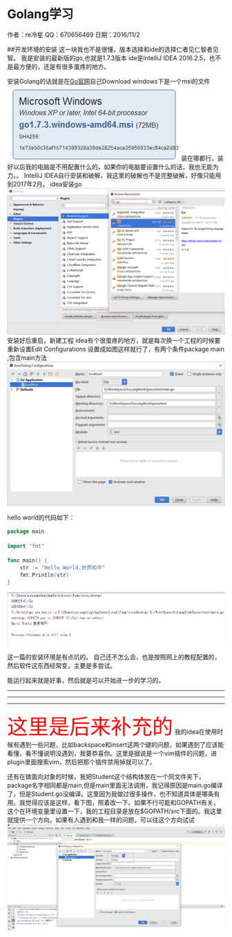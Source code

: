 # Golang学习
作者：re冷星
QQ：670656469
日期：2016/11/2

##开发环境的安装
这一块我也不是很懂，版本选择和ide的选择仁者见仁智者见智。
我是安装的最新版的go,也就是1.7.3版本
ide是IntelliJ IDEA 2016.2.5，也不是最方便的，还是有很多蛋疼的地方。

安装Golang的话就是在[Go官网](https://golang.org/dl/)自己Download
windows下是一个msi的文件
![Go安装包](img\1_Go安装包.jpg)
装在哪都行，装好以后我的电脑是不用配置什么的，如果你的电脑要设置什么的话，我也无能为力。。
IntelliJ IDEA自行安装和破解，我这里的破解也不是完整破解，好像只能用到2017年2月。
idea安装go
![idea安装go](img\1_idea安装Go.png)
安装好后重启，新建工程
idea有个很蛋疼的地方，就是每次换一个工程的时候要重新设置Edit Configurations
设置成如图这样就行了，有两个条件package main ,包含main方法
![Edit Configurations](img\1_GoeditRun.jpg)

hello world的代码如下：
```go
package main

import "fmt"

func main() {
    str := "Hello World,世界和平"
    fmt.Println(str)
}
```

![运行结果](img\1_运行结果.jpg)


这一篇的安装环境是有点坑的。
自己还不怎么会，也是按照网上的教程配置的，然后软件这东西经常变，主要是多尝试。

能运行起来就是好事，然后就是可以开始进一步的学习的。

****
****
****
<font color="red" size="24">这里是后来补充的</font>
我的idea在使用时候有遇到一些问题，比如backspace和insert这两个键的问题，如果遇到了应该能看懂，看不懂说明没遇到，我要恭喜你。这里是据说是一个vim插件的问题，进plugin里面搜索vim，然后把那个插件禁用掉就可以了。


还有在做面向对象的时候，我把Student这个结构体放在一个同文件夹下，package名字相同都是main,但是main里面无法调用，我记得原因是main.go编译了，但是Student.go没编译。这里因为我做过很多操作，也不知道具体是哪条有用。我觉得应该是这样，看下图，照着改一下。如果不行可能和GOPATH有关，这个在环境变量里设置一下，我的工程目录是放在$GOPATH/src下面的。我这里就提供一个方向。如果有人遇到和我一样的问题，可以往这个方向试试
![遇到的问题](img\1_wenti.jpg)
